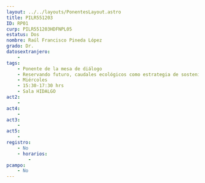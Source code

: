 ```yaml
---
layout: ../../layouts/PonentesLayout.astro
title: PILR551203
ID: RP01
curp: PILR551203HDFNPL05
estatus: Dos
nombre: Raúl Francisco Pineda López
grado: Dr.
datosextranjero:
    - 
tags:
    - Ponente de la mesa de diálogo
    - Reservando futuro, caudales ecológicos como estrategia de sostenibilidad ambiental y social en México
    - Miércoles
    - 15:30-17:30 hrs
    - Sala HIDALGO
act2: 
    - 
act4: 
    - 
act3: 
    - 
act5: 
    - 
registro:
    - No
    - horarios:
        - 
pcampo:
    - No
---
```

